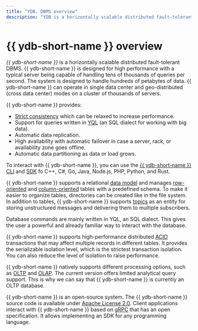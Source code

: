 ```yaml
---
title: "YDB. DBMS overview"
description: "YDB is a horizontally scalable distributed fault-tolerant DBMS. YDB is designed to meet high performance requirements, for example, a typical server can handle dozens of thousands of requests per second. The system is designed to handle hundreds of petabytes of data."
---
```


# {{ ydb-short-name }} overview

*{{ ydb-short-name }}* is a horizontally scalable distributed fault-tolerant DBMS. {{ ydb-short-name }} is designed for high performance with a typical server being capable of handling tens of thousands of queries per second. The system is designed to handle hundreds of petabytes of data. {{ ydb-short-name }} can operate in single data center and geo-distributed (cross data center) modes on a cluster of thousands of servers.

{{ ydb-short-name }} provides:

* [Strict consistency](https://en.wikipedia.org/wiki/Consistency_model#Strict_Consistency) which can be relaxed to increase performance.
* Support for queries written in [YQL](../../../yql/reference/index.md) (an SQL dialect for working with big data).
* Automatic data replication.
* High availability with automatic failover in case a server, rack, or availability zone goes offline.
* Automatic data partitioning as data or load grows.

To interact with {{ ydb-short-name }}, you can use the [{{ ydb-short-name }} CLI](../../../reference/ydb-cli/index.md) and [SDK](../../../reference/ydb-sdk/index.md) fo C++, C#, Go, Java, Node.js, PHP, Python, and Rust.

{{ ydb-short-name }} supports a relational [data model](../../../concepts/datamodel/table.md) and manages [row-oriented](../../datamodel/table.md#row-oriented-tables) and  [column-oriented](../../datamodel/table.md#column-oriented-tables) tables with a predefined schema. To make it easier to organize tables, directories can be created like in the file system. In addition to tables, {{ ydb-short-name }} supports [topics](../../topic.md) as an entity for storing unstructured messages and delivering them to multiple subscribers.

Database commands are mainly written in YQL, an SQL dialect. This gives the user a powerful and already familiar way to interact with the database.

{{ ydb-short-name }} supports high-performance distributed [ACID](https://en.wikipedia.org/wiki/ACID_(computer_science)) transactions that may affect multiple records in different tables. It provides the serializable isolation level, which is the strictest transaction isolation. You can also reduce the level of isolation to raise performance.

{{ ydb-short-name }} natively supports different processing options, such as [OLTP](https://en.wikipedia.org/wiki/Online_transaction_processing) and [OLAP](https://en.wikipedia.org/wiki/Online_analytical_processing). The current version offers limited analytical query support. This is why we can say that {{ ydb-short-name }} is currently an OLTP database.

{{ ydb-short-name }} is an open-source system. The {{ ydb-short-name }} source code is available under [Apache License 2.0](https://www.apache.org/licenses/LICENSE-2.0). Client applications interact with {{ ydb-short-name }} based on [gRPC](https://grpc.io/) that has an open specification. It allows implementing an SDK for any programming language.
